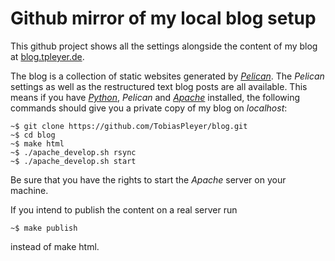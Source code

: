 # Github mirror of my local blog setup

This github project shows all the settings alongside the content of my blog
at [blog.tpleyer.de](http://blog.tpleyer.de).

The blog is a collection of
static websites generated by [_Pelican_](https://blog.getpelican.com).
The _Pelican_ settings as well as the restructured text blog posts are all
available. This means if you have [_Python_](https://www.python.org), 
_Pelican_ and [_Apache_](https://www.apache.org) installed, the following
commands should give you a private copy of my blog on _localhost_:
```
~$ git clone https://github.com/TobiasPleyer/blog.git
~$ cd blog
~$ make html
~$ ./apache_develop.sh rsync
~$ ./apache_develop.sh start
```

Be sure that you have the rights to start the _Apache_ server on your machine.

If you intend to publish the content on a real server run
```
~$ make publish
```
instead of make html.
